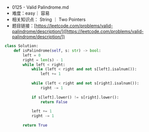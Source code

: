 * 0125 -  Valid Palindrome.md
* 难度：easy｜ 容易
* 相关知识点： String ｜ Two Pointers
* 题目链接：[https://leetcode.com/problems/valid-palindrome/description/]([https://leetcode.com/problems/valid-palindrome/description/])

```python
class Solution:
    def isPalindrome(self, s: str) -> bool:
        left = 0
        right = len(s) - 1
        while left < right:
            while (left < right and not s[left].isalnum()):
                left += 1
            
            while (left < right and not s[right].isalnum()):
                right -= 1
            
            if s[left].lower() != s[right].lower():
                return False
            
            left += 1
            right -= 1
            
        return True

```
